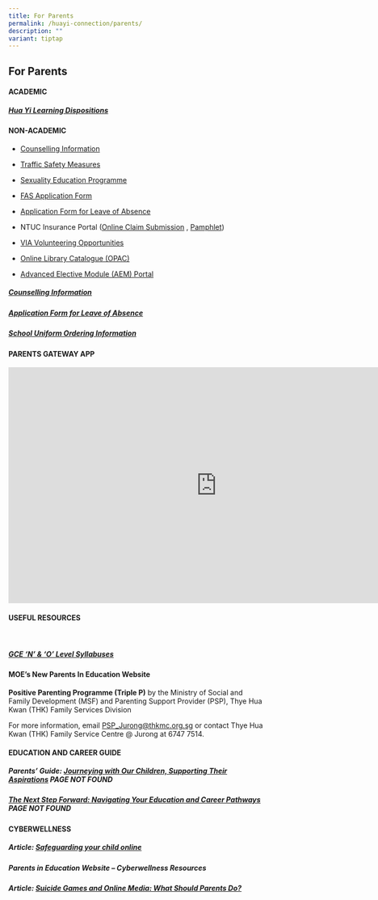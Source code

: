```yaml
---
title: For Parents
permalink: /huayi-connection/parents/
description: ""
variant: tiptap
---
```

<h2>For Parents</h2><h4>ACADEMIC</h4><h4></h4><h4></h4><h5><a href="/files/HYSS%20Learning%20Dispositions%202020%20(for%20school%20website%202020)%20(with%20translations).pdf" rel="noopener noreferrer nofollow" target="_blank">Hua Yi Learning Dispositions</a></h5><h4>NON-ACADEMIC</h4><ul data-tight="true" class="tight"><li><p><a href="https://staging.d24qp50d0iaegk.amplifyapp.com/files/Student%20handbook%202022_Counselling%20info%20June12.pdf" rel="noopener noreferrer nofollow" target="_blank">Counselling Information</a></p></li><li><p><a href="https://staging.d24qp50d0iaegk.amplifyapp.com/latest-updates/tsm/" rel="noopener noreferrer nofollow" target="_blank">Traffic Safety Measures</a></p></li><li><p><a href="https://staging.d24qp50d0iaegk.amplifyapp.com/sex-ed/" rel="noopener noreferrer nofollow" target="_blank">Sexuality Education Programme</a></p></li><li><p><a href="https://go.gov.sg/moe-efas" rel="noopener noreferrer nofollow" target="_blank">FAS Application Form</a></p></li><li><p><a href="https://form.gov.sg/60c010245259b6001101815d" rel="noopener noreferrer nofollow" target="_blank">Application Form for Leave of Absence</a></p></li><li><p>NTUC Insurance Portal (<a href="https://studentgpa.incomegroupins.com.sg/#/" rel="noopener noreferrer nofollow" target="_blank">Online Claim Submission</a> , <a href="/files/2024/Product_Fact_Sheet_Year_2024.pdf" rel="noopener noreferrer nofollow" target="_blank">Pamphlet</a>)</p></li><li><p><a href="https://staging.d24qp50d0iaegk.amplifyapp.com/others/via-volunteering-opportunities/" rel="noopener noreferrer nofollow" target="_blank">VIA Volunteering Opportunities</a></p></li><li><p><a href="https://schoolibrary.moe.edu.sg/huayisec" rel="noopener noreferrer nofollow" target="_blank">Online Library Catalogue (OPAC)</a></p></li><li><p><a href="https://aem.moe.gov.sg/" rel="noopener noreferrer nofollow" target="_blank">Advanced Elective Module (AEM) Portal</a></p></li></ul><h5><a href="/files/Student%20handbook%202022_Counselling%20info%20June12.pdf" rel="noopener noreferrer nofollow" target="_blank">Counselling Information</a></h5><h5></h5><h5><strong><a href="https://form.gov.sg/60c010245259b6001101815d" rel="noopener noreferrer nofollow" target="_blank">Application Form for Leave of Absence</a></strong></h5><h5></h5><h5><a href="/files/SchoolUniformOrderInfo.pdf" rel="noopener noreferrer nofollow" target="_blank">School Uniform Ordering Information</a></h5><h5></h5><h4>PARENTS GATEWAY APP</h4><div class="iframe-wrapper"><iframe height="467" width="824" allowfullscreen="true" frameborder="0" src="https://www.youtube.com/embed/tW9jwyuovOo"></iframe></div><h4>USEFUL RESOURCES</h4><p></p><p></p><p></p><p><br></p><h5><strong><a href="https://www.seab.gov.sg/" rel="noopener noreferrer nofollow" target="_blank">GCE ‘N’ &amp; ‘O’ Level Syllabuses</a></strong></h5><h4>MOE’s New Parents In Education Website</h4><p><strong>Positive Parenting Programme (Triple P)</strong>&nbsp;by the Ministry of Social and Family Development (MSF) and Parenting Support Provider (PSP), Thye Hua Kwan (THK) Family Services Division</p><p>For more information, email&nbsp;<a href="mailto:PSP_Jurong@thkmc.org.sg" rel="noopener noreferrer nofollow" target="_blank">PSP_Jurong@thkmc.org.sg</a>&nbsp;or contact Thye Hua Kwan (THK) Family Service Centre @ Jurong at 6747 7514.</p><h4>EDUCATION AND CAREER GUIDE</h4><h5>Parents’ Guide:&nbsp;<strong><a href="https://www.moe.gov.sg/microsites/ecg-parent-guide/index.html" rel="noopener noreferrer nofollow" target="_blank">Journeying with Our Children, Supporting Their Aspirations</a></strong> PAGE NOT FOUND</h5><h5><strong><a href="https://www.moe.gov.sg/microsites/next-step-forward/index.html" rel="noopener noreferrer nofollow" target="_blank">The Next Step Forward: Navigating Your Education and Career Pathways</a></strong> PAGE NOT FOUND</h5><h4>CYBERWELLNESS</h4><h5>Article:&nbsp;<strong><a href="https://www.schoolbag.edu.sg/story/safeguarding-your-child-online" rel="noopener noreferrer nofollow" target="_blank">Safeguarding your child online</a></strong></h5><h5>Parents in Education Website –&nbsp;<strong>Cyberwellness Resources</strong></h5><h5>Article:&nbsp;<strong><a href="https://www.schoolbag.edu.sg/story/suicide-games-and-online-media-what-should-parents-do?utm_source=tr.im&amp;utm_medium=no_referer&amp;utm_campaign=tr.im%2F1yNMt&amp;utm_content=direct_input" rel="noopener noreferrer nofollow" target="_blank">Suicide Games and Online Media: What Should Parents Do?</a></strong></h5><p></p>
